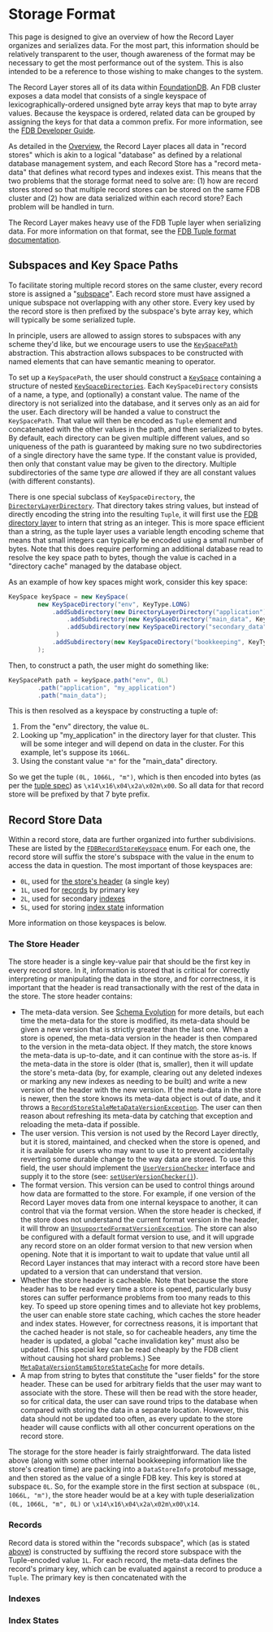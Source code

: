 # Storage Format

This page is designed to give an overview of how the Record Layer organizes and serializes data. For the
most part, this information should be relatively transparent to the user, though awareness of the format
may be necessary to get the most performance out of the system. This is also intended to be a reference
to those wishing to make changes to the system.

The Record Layer stores all of its data within [FoundationDB](https://www.foundationdb.org). An FDB
cluster exposes a data model that consists of a single keyspace of lexicographically-ordered unsigned
byte array keys that map to byte array values. Because the keyspace is ordered, related data can be
grouped by assigning the keys for that data a common prefix. For more information, see the
[FDB Developer Guide](https://apple.github.io/foundationdb/developer-guide.html).

As detailed in the [Overview](Overview.md), the Record Layer places all data in "record stores" which is
akin to a logical "database" as defined by a relational database management system, and each Record
Store has a "record meta-data" that defines what record types and indexes exist. This means that the
two problems that the storage format need to solve are: (1) how are record stores stored so that multiple
record stores can be stored on the same FDB cluster and (2) how are data serialized within each record store?
Each problem will be handled in turn.

The Record Layer makes heavy use of the FDB Tuple layer when serializing data. For more information on
that format, see the
[FDB Tuple format documentation](https://github.com/apple/foundationdb/blob/main/design/tuple.md).

## Subspaces and Key Space Paths

To facilitate storing multiple record stores on the same cluster, every record store is assigned a
"[subspace](https://apple.github.io/foundationdb/developer-guide.html#developer-guide-sub-keyspaces)".
Each record store must have assigned a unique subspace not overlapping with any other store. Every
key used by the record store is then prefixed by the subspace's byte array key, which will typically be some
serialized tuple.

In principle, users are allowed to assign stores to subspaces with any scheme they'd like, but we encourage
users to use the [`KeySpacePath`](https://javadoc.io/doc/org.foundationdb/fdb-record-layer-core-pb3/latest/com/apple/foundationdb/record/provider/foundationdb/keyspace/KeySpacePath.html)
abstraction. This abstraction allows subspaces to be constructed with named elements that can have semantic
meaning to operator.

To set up a `KeySpacePath`, the user should construct a
[`KeySpace`](https://javadoc.io/doc/org.foundationdb/fdb-record-layer-core-pb3/latest/com/apple/foundationdb/record/provider/foundationdb/keyspace/KeySpace.html)
containing a structure of nested
[`KeySpaceDirectories`](https://javadoc.io/doc/org.foundationdb/fdb-record-layer-core-pb3/latest/com/apple/foundationdb/record/provider/foundationdb/keyspace/KeySpaceDirectory.html).
Each `KeySpaceDirectory` consists of a name, a type, and (optionally) a constant value. The name of the
directory is not serialized into the database, and it serves only as an aid for the user. Each directory
will be handed a value to construct the `KeySpacePath`. That value will then be encoded as `Tuple` element
and concatenated with the other values in the path, and then serialized to bytes. By default, each
directory can be given multiple different values, and so uniqueness of the path is guaranteed by making
sure no two subdirectories of a single directory have the same type. If the constant value is provided,
then only that constant value may be given to the directory. Multiple subdirectories of the same type
_are_ allowed if they are all constant values (with different constants).

There is one special subclass of `KeySpaceDirectory`, the
[`DirectoryLayerDirectory`](https://javadoc.io/doc/org.foundationdb/fdb-record-layer-core-pb3/latest/com/apple/foundationdb/record/provider/foundationdb/keyspace/DirectoryLayerDirectory.html).
That directory takes string values, but instead of directly encoding the string into the resulting `Tuple`, it will
first use the [FDB directory layer](https://apple.github.io/foundationdb/developer-guide.html#developer-guide-directories)
to intern that string as an integer. This is more space efficient than a string, as
the tuple layer uses a variable length encoding scheme that means that small integers can typically be encoded
using a small number of bytes. Note that this does require performing an additional database read to resolve
the key space path to bytes, though the value is cached in a "directory cache" managed by the database object.

As an example of how key spaces might work, consider this key space:

```java
KeySpace keySpace = new KeySpace(
        new KeySpaceDirectory("env", KeyType.LONG)
            .addSubdirectory(new DirectoryLayerDirectory("application")
                .addSubdirectory(new KeySpaceDirectory("main_data", KeyType.STRING, "m"))
                .addSubdirectory(new KeySpaceDirectory("secondary_data", KeyType.STRING, "s"))
             )
            .addSubdirectory(new KeySpaceDirectory("bookkeeping", KeyType.NULL))
        );
```

Then, to construct a path, the user might do something like:

```java
KeySpacePath path = keySpace.path("env", 0L)
        .path("application", "my_application")
        .path("main_data");
```

This is then resolved as a keyspace by constructing a tuple of:

1. From the "env" directory, the value `0L`.
1. Looking up "my_application" in the directory layer for that cluster. This will be some integer and will depend
   on data in the cluster. For this example, let's suppose its `1066L`.
1. Using the constant value `"m"` for the "main_data" directory.

So we get the tuple `(0L, 1066L, "m")`, which is then encoded into bytes (as per the
[tuple spec](https://github.com/apple/foundationdb/blob/main/design/tuple.md)) as `\x14\x16\x04\x2a\x02m\x00`. So
all data for that record store will be prefixed by that 7 byte prefix.

## Record Store Data

Within a record store, data are further organized into further subdivisions. These are listed by the
[`FDBRecordStoreKeyspace`](https://javadoc.io/doc/org.foundationdb/fdb-record-layer-core-pb3/latest/com/apple/foundationdb/record/provider/foundationdb/FDBRecordStoreKeyspace.html)
enum. For each one, the record store will suffix the store's subspace with the value in the enum to access the
data in question. The most important of those keyspaces are:

 * `0L`, used for [the store's header](#the-store-header) (a single key)
 * `1L`, used for [records](#records) by primary key
 * `2L`, used for secondary [indexes](#indexes)
 * `5L`, used for storing [index state](#index-states) information

More information on those keyspaces is below.

### The Store Header

The store header is a single key-value pair that should be the first key in every record store. In it, information
is stored that is critical for correctly interpreting or manipulating the data in the store, and for correctness,
it is important that the header is read transactionally with the rest of the data in the store. The store header
contains:

 * The meta-data version. See [Schema Evolution](SchemaEvolution.md) for more details, but each time the meta-data
   for the store is modified, its meta-data should be given a new version that is strictly greater than the last one.
   When a store is opened, the meta-data version in the header is then compared to the version in the meta-data object.
   If they match, the store knows the meta-data is up-to-date, and it can continue with the store as-is. If the
   meta-data in the store is older (that is, smaller), then it will update the store's meta-data (by, for example,
   clearing out any deleted indexes or marking any new indexes as needing to be built) and write a new version of
   the header with the new version. If the meta-data in the store is newer, then the store knows its meta-data
   object is out of date, and it throws a
   [`RecordStoreStaleMetaDataVersionException`](https://javadoc.io/doc/org.foundationdb/fdb-record-layer-core-pb3/latest/com/apple/foundationdb/record/provider/foundationdb/RecordStoreStaleMetaDataVersionException.html).
   The user can then reason about refreshing its meta-data by catching that exception and reloading the meta-data
   if possible.
 * The user version. This version is not used by the Record Layer directly, but it is stored, maintained, and checked
   when the store is opened, and it is available for users who may want to use it to prevent accidentally reverting
   some durable change to the way data are stored. To use this field, the user should implement the
   [`UserVersionChecker`](https://javadoc.io/doc/org.foundationdb/fdb-record-layer-core-pb3/latest/com/apple/foundationdb/record/provider/foundationdb/FDBRecordStoreBase.UserVersionChecker.html)
   interface and supply it to the store (see: [`setUserVersionChecker()`](https://javadoc.io/doc/org.foundationdb/fdb-record-layer-core-pb3/latest/com/apple/foundationdb/record/provider/foundationdb/FDBRecordStoreBase.BaseBuilder.html)).
 * The format version. This version can be used to control things around how data are formatted to the store. For
   example, if one version of the Record Layer moves data from one internal keyspace to another, it can control that
   via the format version. When the store header is checked, if the store does not understand the current format
   version in the header, it will throw an
   [`UnsupportedFormatVersionException`](https://javadoc.io/doc/org.foundationdb/fdb-record-layer-core-pb3/latest/com/apple/foundationdb/record/provider/foundationdb/UnsupportedFormatVersionException.html).
   The store can also be configured with a default format version to use, and it will upgrade any record store on
   an older format version to that new version when opening. Note that it is important to wait to update that value
   until all Record Layer instances that may interact with a record store have been updated to a version that can
   understand that version.
 * Whether the store header is cacheable. Note that because the store header has to be read every time a store is
   opened, particularly busy stores can suffer performance problems from too many reads to this key. To speed
   up store opening times and to alleviate hot key problems, the user can enable store state caching, which
   caches the store header and index states. However, for correctness reasons, it is important that the cached
   header is not stale, so for cacheable headers, any time the header is updated, a global "cache invalidation key"
   must also be updated. (This special key can be read cheaply by the FDB client without causing hot shard problems.)
   See [`MetaDataVersionStampStoreStateCache`](https://javadoc.io/doc/org.foundationdb/fdb-record-layer-core-pb3/latest/com/apple/foundationdb/record/provider/foundationdb/storestate/MetaDataVersionStampStoreStateCache.html)
   for more details.
 * A map from string to bytes that constitute the "user fields" for the store header. These can be used for arbitrary
   fields that the user may want to associate with the store. These will then be read with the store header, so for
   critical data, the user can save round trips to the database when compared with storing the data in a separate
   location. However, this data should not be updated too often, as every update to the store header will cause
   conflicts with all other concurrent operations on the record store.
   
The storage for the store header is fairly straightforward. The data listed above (along with some other internal
bookkeeping information like the store's creation time) are packing into a `DataStoreInfo` protobuf message, and
then stored as the value of a single FDB key. This key is stored at subspace `0L`. So, for the example
store in the first section at subspace `(0L, 1066L, "m")`, the store header would be at a key with tuple
deserialization `(0L, 1066L, "m", 0L)` or `\x14\x16\x04\x2a\x02m\x00\x14`.

### Records

Record data is stored within the "records subspace", which (as is stated [above](#record-store-data)) is
constructed by suffixing the record store subspace with the Tuple-encoded value `1L`. For each record, the
meta-data defines the record's primary key, which can be evaluated against a record to produce a `Tuple`. The
primary key is then concatenated with the 

### Indexes

### Index States